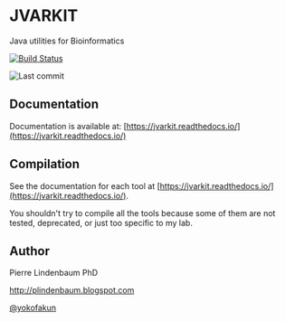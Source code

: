 JVARKIT
=======

Java utilities for Bioinformatics

[![Build Status](https://travis-ci.org/lindenb/jvarkit.svg)](https://travis-ci.org/lindenb/jvarkit)

![Last commit](https://img.shields.io/github/last-commit/lindenb/jvarkit.png)

## Documentation

Documentation is available at: [https://jvarkit.readthedocs.io/](https://jvarkit.readthedocs.io/)

## Compilation


See the documentation for each tool at [https://jvarkit.readthedocs.io/](https://jvarkit.readthedocs.io/).

You shouldn't try to compile all the tools because some of them are not tested, deprecated, or just too specific to my lab.

## Author

Pierre Lindenbaum PhD

http://plindenbaum.blogspot.com

[@yokofakun](https://twitter.com/yokofakun)


